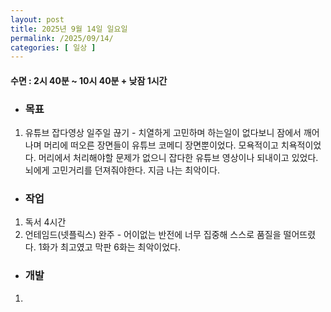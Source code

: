 ```yaml
---
layout: post
title: 2025년 9월 14일 일요일
permalink: /2025/09/14/
categories: [ 일상 ]
---
```

#### 수면 : 2시 40분 ~ 10시 40분 + 낮잠 1시간
* ### 목표
1. 유튜브 잡다영상 일주일 끊기 - 치열하게 고민하며 하는일이 없다보니 잠에서 깨어나며 머리에 떠오른 장면들이 유튜브 코메디 장면뿐이었다. 모욕적이고 치욕적이었다. 머리에서 처리해야할 문제가 없으니 잡다한 유튜브 영상이나 되내이고 있었다. 뇌에게 고민거리를 던져줘야한다. 지금 나는 최악이다.

* ### 작업
1. 독서 4시간
2. 언테임드(넷플릭스) 완주 - 어이없는 반전에 너무 집중해 스스로 품질을 떨어뜨렸다. 1화가 최고였고 막판 6화는 최악이었다.

* ### 개발
1. 

